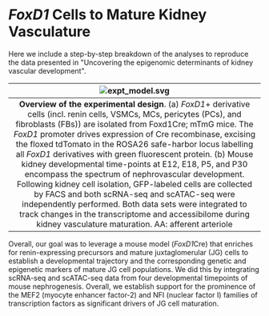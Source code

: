 # *FoxD1* Cells to Mature Kidney Vasculature

Here we include a step-by-step breakdown of the analyses to reproduce the data presented in "Uncovering the epigenomic determinants of kidney vascular development".

| ![expt_model.svg](docs/img/expt_model.svg) |
|:--:|
| **Overview of the experimental design**. (a) *FoxD1*+ derivative cells (incl. renin cells, VSMCs, MCs, pericytes (PCs), and fibroblasts (FBs)) are isolated from Foxd1Cre; mTmG mice.  The *FoxD1* promoter drives expression of Cre recombinase, excising the floxed tdTomato in the ROSA26 safe-harbor locus labelling all *FoxD1* derivatives with green fluorescent protein. (b) Mouse kidney developmental time-points at E12, E18, P5, and P30 encompass the spectrum of nephrovascular development. Following kidney cell isolation, GFP-labeled cells are collected by FACS and both scRNA-seq and scATAC-seq were independently performed. Both data sets were integrated to track changes in the transcriptome and accessibilome during kidney vasculature maturation. AA: afferent arteriole|

Overall, our goal was to leverage a mouse model (*FoxD1*Cre) that enriches for renin-expressing precursors and mature juxtaglomerular (JG) cells to establish a developmental trajectory and the corresponding genetic and epigenetic markers of mature JG cell populations. We did this by integrating scRNA-seq and scATAC-seq data from four developmental timepoints of mouse nephrogenesis. Overall, we establish support for the prominence of the MEF2 (myocyte enhancer factor-2) and NFI (nuclear factor I) families of transcription factors as significant drivers of JG cell maturation.
